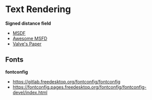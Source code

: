 # Text Rendering

**Signed distance field**

- [MSDF](https://github.com/Chlumsky/msdfgen)
- [Awesome MSFD](https://github.com/Blatko1/awesome-msdf)
- [Valve's Paper](https://steamcdn-a.akamaihd.net/apps/valve/2007/SIGGRAPH2007_AlphaTestedMagnification.pdf)

## Fonts

**fontconfig**
- https://gitlab.freedesktop.org/fontconfig/fontconfig
- https://fontconfig.pages.freedesktop.org/fontconfig/fontconfig-devel/index.html
